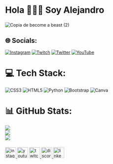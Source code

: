 <h1 align="left">Hola 👨🏻‍💻 Soy Alejandro</h1>

###
![Copia de become a beast (2)](https://github.com/alstuardo/alstuardo/assets/138548426/e3d59869-41d9-4475-b3a6-a8895bc6c546)


###


## 🌐 Socials:
[![Instagram](https://img.shields.io/badge/Instagram-%23E4405F.svg?logo=Instagram&logoColor=white)](https://instagram.com/al_stuardo) [![Twitch](https://img.shields.io/badge/Twitch-%239146FF.svg?logo=Twitch&logoColor=white)](https://twitch.tv/al_stuardo) [![Twitter](https://img.shields.io/badge/Twitter-%231DA1F2.svg?logo=Twitter&logoColor=white)](https://twitter.com/alstuardo) [![YouTube](https://img.shields.io/badge/YouTube-%23FF0000.svg?logo=YouTube&logoColor=white)](https://youtube.com/@@al_stuardo) 

# 💻 Tech Stack:
![CSS3](https://img.shields.io/badge/css3-%231572B6.svg?style=for-the-badge&logo=css3&logoColor=white) ![HTML5](https://img.shields.io/badge/html5-%23E34F26.svg?style=for-the-badge&logo=html5&logoColor=white) ![Python](https://img.shields.io/badge/python-3670A0?style=for-the-badge&logo=python&logoColor=ffdd54) ![Bootstrap](https://img.shields.io/badge/bootstrap-%23563D7C.svg?style=for-the-badge&logo=bootstrap&logoColor=white) ![Canva](https://img.shields.io/badge/Canva-%2300C4CC.svg?style=for-the-badge&logo=Canva&logoColor=white)
# 📊 GitHub Stats:
![](https://github-readme-stats.vercel.app/api?username=alstuardo&theme=radical&hide_border=true&include_all_commits=false&count_private=false)<br/>
![](https://github-readme-streak-stats.herokuapp.com/?user=alstuardo&theme=radical&hide_border=true)<br/>
![](https://github-readme-stats.vercel.app/api/top-langs/?username=alstuardo&theme=radical&hide_border=true&include_all_commits=false&count_private=false&layout=compact)


###

<div align="left">
  <a href="https://www.instagram.com/al_stuardo/" target="_blank">
    <img src="https://img.shields.io/static/v1?message=Instagram&logo=instagram&label=&color=E4405F&logoColor=white&labelColor=&style=for-the-badge" height="35" alt="instagram logo"  />
  </a>
  <img src="https://img.shields.io/static/v1?message=Youtube&logo=youtube&label=&color=FF0000&logoColor=white&labelColor=&style=for-the-badge" height="35" alt="youtube logo"  />
  <a href="https://www.twitch.tv/al_stuardo" target="_blank">
    <img src="https://img.shields.io/static/v1?message=Twitch&logo=twitch&label=&color=9146FF&logoColor=white&labelColor=&style=for-the-badge" height="35" alt="twitch logo"  />
  </a>
  <a href="https://discord.gg/tpZeW6EYQA" target="_blank">
    <img src="https://img.shields.io/static/v1?message=Discord&logo=discord&label=&color=7289DA&logoColor=white&labelColor=&style=for-the-badge" height="35" alt="discord logo"  />
  </a>
  <a href="https://www.linkedin.com/in/alejandro-stuardo/" target="_blank">
    <img src="https://img.shields.io/static/v1?message=LinkedIn&logo=linkedin&label=&color=0077B5&logoColor=white&labelColor=&style=for-the-badge" height="35" alt="linkedin logo"  />
  </a>
</div>

###
